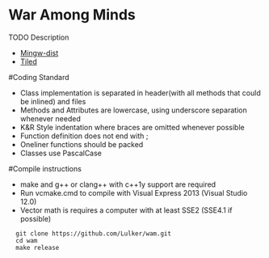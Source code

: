 War Among Minds
===============

TODO Description

* [Mingw-dist](http://nuwen.net/mingw.html)
* [Tiled](http://www.mapeditor.org/)

#Coding Standard

* Class implementation is separated in header(with all methods that could be inlined) and files
* Methods and Attributes are lowercase, using underscore separation whenever needed
* K&R Style indentation where braces are omitted whenever possible
* Function definition does not end with ;
* Oneliner functions should be packed
* Classes use PascalCase

#Compile instructions

* make and g++ or clang++ with c++1y support are required
* Run vcmake.cmd  to compile with Visual Express 2013 (Visual Studio 12.0)
* Vector math is requires a computer with at least SSE2 (SSE4.1 if possible)

```
  git clone https://github.com/Lulker/wam.git
  cd wam
  make release
```
